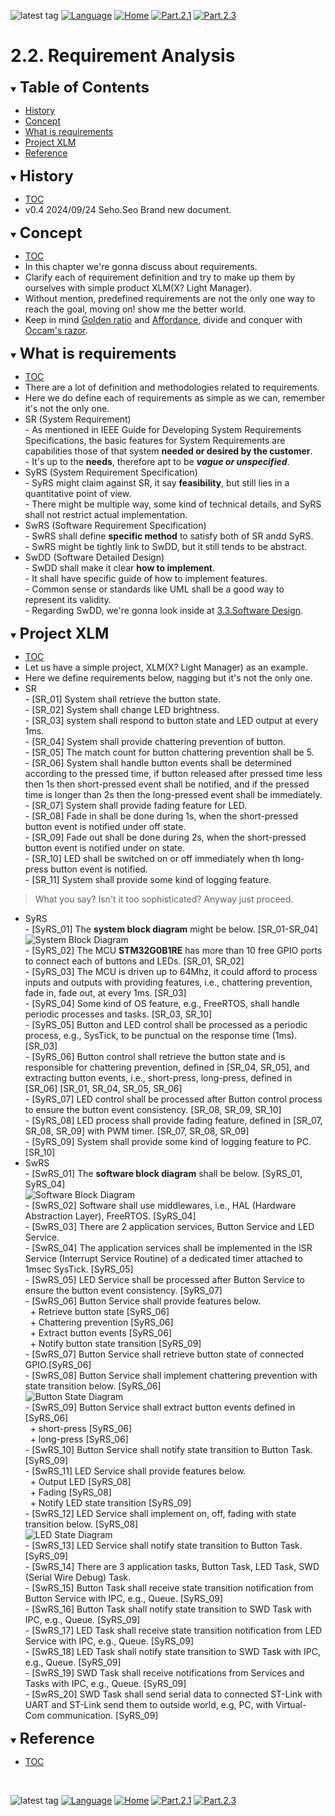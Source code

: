 ![latest tag](https://img.shields.io/github/v/tag/gtuja/CSC_MS.svg?color=brightgreen)
[![Language](https://img.shields.io/badge/Language-%E6%97%A5%E6%9C%AC%E8%AA%9E-brightgreen)](https://github.com/gtuja/CSC_MS/blob/main/Part2/2.RequirementAnalysis.md)
[![Home](https://img.shields.io/badge/Home-Readme-brightgreen)](https://github.com/gtuja/CSC_MS/blob/main/README_en.md)
[![Part.2.1](https://img.shields.io/badge/Prev-Part.2.1-brightgreen)](https://github.com/gtuja/CSC_MS/blob/main/Part2/1.WorFlowOnGithub_en.md)
[![Part.2.3](https://img.shields.io/badge/Next-Part.2.3-brightgreen)](https://github.com/gtuja/CSC_MS/blob/main/Part2/3.SoftwareDesign_en.md)

# 2.2. Requirement Analysis

<div id="toc"></div>
<details open>
<summary><font size="5"><b>Table of Contents</b></font></summary>

- [History](#history)
- [Concept](#Concept)
- [What is requirements](#what_is_requirements)
- [Project XLM](#project_xlm)
- [Reference](#Reference)

</details>

<div id="history"></div>
<details open>
<summary><font size="5"><b>History</b></font></summary> 

- [TOC](#toc)
- v0.4 2024/09/24 Seho.Seo Brand new document.

</details>

<div id="Concept"></div>
<details open>
<summary><font size="5"><b>Concept</b></font></summary>

- [TOC](#toc)
- In this chapter we're gonna discuss about requirements.
- Clarify each of requirement definition and try to make up them by ourselves with simple product XLM(X? Light Manager). 
- Without mention, predefined requirements are not the only one way to reach the goal, moving on! show me the better world.
- Keep in mind [Golden ratio](https://en.m.wikipedia.org/wiki/Golden_ratio) and [Affordance](https://en.m.wikipedia.org/wiki/Affordance), divide and conquer with [Occam's razor](https://en.m.wikipedia.org/wiki/Occam%27s_razor). 

</details>

<div id="what_is_requirements"></div>
<details open>
<summary><font size="5"><b>What is requirements</b></font></summary>

- [TOC](#toc)
- There are a lot of definition and methodologies related to requirements.
- Here we do define each of requirements as simple as we can, remember it's not the only one.
- SR (System Requirement)<br>
\- As mentioned in IEEE Guide for Developing System Requirements Specifications, the basic features for System Requirements are capabilities those of that system **needed or desired by the customer**.<br>
\- It's up to the **needs**, therefore apt to be ***vague or unspecified***.<br>
- SyRS (System Requirement Specification)<br>
\- SyRS might claim against SR, it say **feasibility**, but still lies in a quantitative point of view.<br>
\- There might be multiple way, some kind of technical details, and SyRS shall not restrict actual implementation.<br>
- SwRS (Software Requirement Specification)<br>
\- SwRS shall define **specific method** to satisfy both of SR andd SyRS.<br>
\- SwRS might be tightly link to SwDD, but it still tends to be abstract.<br>
- SwDD (Software Detailed Design)<br>
\- SwDD shall make it clear **how to implement**.<br>
\- It shall have specific guide of how to implement features.<br>
\- Common sense or standards like UML shall be a good way to represent its validity.<br>
\- Regarding SwDD, we're gonna look inside at [3.3.Software Design](https://github.com/gtuja/CSC_MS/blob/main/Part2/3.SoftwareDesign.md).

</details>

<div id="project_xlm"></div>
<details open>
<summary><font size="5"><b>Project XLM</b></font></summary>

- [TOC](#toc)
- Let us have a simple project, XLM(X? Light Manager) as an example.
- Here we define requirements below, nagging but it's not the only one.
- SR<br>
\- [SR_01] System shall retrieve the button state.<br>
\- [SR_02] System shall change LED brightness.<br>
\- [SR_03] system shall respond to button state and LED output at every 1ms.<br>
\- [SR_04] System shall provide chattering prevention of button.<br>
\- [SR_05] The match count for button chattering prevention shall be 5.<br>
\- [SR_06] System shall handle button events shall be determined according to the pressed time, if button released after pressed time less then 1s then short-pressed event shall be notified, and if the pressed time is longer than 2s then the long-pressed event shall be immediately.<br>
\- [SR_07] System shall provide fading feature for LED.<br>
\- [SR_08] Fade in shall be done during 1s, when the short-pressed button event is notified under off state.<br>
\- [SR_09] Fade out shall be done during 2s, when the short-pressed button event is notified under on state.<br>
\- [SR_10] LED shall be switched on or off immediately when th long-press button event is notified.<br>
\- [SR_11] System shall provide some kind of logging feature.<br>
> What you say? Isn't it too sophisticated? Anyway just proceed.
- SyRS<br>
\- [SyRS_01] The **system block diagram** might be below. [SR_01-SR_04]<br>
![System Block Diagram](https://github.com/gtuja/CSC_MS/blob/main/Resources/Part2/Part2_XLM_BlockDiagram.drawio.png)<br>
\- [SyRS_02] The MCU **STM32G0B1RE** has more than 10 free GPIO ports to connect each of buttons and LEDs. [SR_01, SR_02]<br> 
\- [SyRS_03] The MCU is driven up to 64Mhz, it could afford to process inputs and outputs with providing features, i.e., chattering prevention, fade in, fade out, at every 1ms. [SR_03]<br>
\- [SyRS_04] Some kind of OS feature, e.g., FreeRTOS, shall handle periodic processes and tasks. [SR_03, SR_10]<br>
\- [SyRS_05] Button and LED control shall be processed as a periodic process, e.g., SysTick, to be punctual on the response time (1ms). [SR_03]<br>
\- [SyRS_06] Button control shall retrieve the button state and is responsible for chattering prevention, defined in [SR_04, SR_05], and extracting button events, i.e., short-press, long-press, defined in [SR_06] [SR_01, SR_04, SR_05, SR_06]<br>
\- [SyRS_07] LED control shall be processed after Button control process to ensure the button event consistency. [SR_08, SR_09, SR_10]<br>
\- [SyRS_08] LED process shall provide fading feature, defined in [SR_07, SR_08, SR_09] with PWM timer. [SR_07, SR_08, SR_09]<br>
\- [SyRS_09] System shall provide some kind of logging feature to PC.[SR_10]<br>
- SwRS<br>
\- [SwRS_01] The **software block diagram** shall be below. [SyRS_01, SyRS_04]<br>
![Software Block Diagram](https://github.com/gtuja/CSC_MS/blob/main/Resources/Part2/Part2_XLM_BlockDiagram_Software.drawio.png)<br>
\- [SwRS_02] Software shall use middlewares, i.e., HAL (Hardware Abstraction Layer), FreeRTOS. [SyRS_04]<br>
\- [SwRS_03] There are 2 application services, Button Service and LED Service.<br>
\- [SwRS_04] The application services shall be implemented in the ISR Service (Interrupt Service Routine) of a dedicated timer attached to 1msec SysTick. [SyRS_05]<br>
\- [SwRS_05] LED Service shall be processed after Button Service to ensure the button event consistency. [SyRS_07]<br>
\- [SwRS_06] Button Service shall provide features below.<br>
&nbsp;&nbsp;\+ Retrieve button state [SyRS_06]<br>
&nbsp;&nbsp;\+ Chattering prevention [SyRS_06]<br>
&nbsp;&nbsp;\+ Extract button events [SyRS_06]<br>
&nbsp;&nbsp;\+ Notify button state transition [SyRS_09]<br>
\- [SwRS_07] Button Service shall retrieve button state of connected GPIO.[SyRS_06]<br>
\- [SwRS_08] Button Service shall implement chattering prevention with state transition below. [SyRS_06]<br>
![Button State Diagram](https://github.com/gtuja/CSC_MS/blob/main/Resources/Part2/Part2_XLM_StateDiagram_Button.drawio.png)<br>
\- [SwRS_09] Button Service shall extract button events defined in [SyRS_06]<br>
&nbsp;&nbsp;\+ short-press [SyRS_06]<br>
&nbsp;&nbsp;\+ long-press [SyRS_06]<br>
\- [SwRS_10] Button Service shall notify state transition to Button Task. [SyRS_09]<br>
\- [SwRS_11] LED Service shall provide features below.<br>
&nbsp;&nbsp;\+ Output LED [SyRS_08]<br>
&nbsp;&nbsp;\+ Fading [SyRS_08]<br>
&nbsp;&nbsp;\+ Notify LED state transition [SyRS_09]<br>
\- [SwRS_12] LED Service shall implement on, off, fading with state transition below. [SyRS_08]<br>
![LED State Diagram](https://github.com/gtuja/CSC_MS/blob/main/Resources/Part2/Part2_XLM_StateDiagram_LED.drawio.png)<br>
\- [SwRS_13] LED Service shall notify state transition to Button Task. [SyRS_09]<br>
\- [SwRS_14] There are 3 application tasks, Button Task, LED Task, SWD (Serial Wire Debug) Task.<br>
\- [SwRS_15] Button Task shall receive state transition notification from Button Service with IPC, e.g., Queue. [SyRS_09]<br>
\- [SwRS_16] Button Task shall notify state transition to SWD Task with IPC, e.g., Queue. [SyRS_09]<br>
\- [SwRS_17] LED Task shall receive state transition notification from LED Service with IPC, e.g., Queue. [SyRS_09]<br>
\- [SwRS_18] LED Task shall notify state transition to SWD Task with IPC, e.g., Queue. [SyRS_09]<br>
\- [SwRS_19] SWD Task shall receive notifications from Services and Tasks with IPC, e.g., Queue. [SyRS_09]<br>
\- [SwRS_20] SWD Task shall send serial data to connected ST-Link with UART and ST-Link send them to outside world, e.g, PC, with Virtual-Com communication. [SyRS_09]<br>

</details>

<div id="Reference"></div>
<details open>
<summary><font size="5"><b>Reference</b></font></summary>

- [TOC](#toc)

</details>
<br>

![latest tag](https://img.shields.io/github/v/tag/gtuja/CSC_MS.svg?color=brightgreen)
[![Language](https://img.shields.io/badge/Language-%E6%97%A5%E6%9C%AC%E8%AA%9E-brightgreen)](https://github.com/gtuja/CSC_MS/blob/main/Part2/2.RequirementAnalysis.md)
[![Home](https://img.shields.io/badge/Home-Readme-brightgreen)](https://github.com/gtuja/CSC_MS/blob/main/README_en.md)
[![Part.2.1](https://img.shields.io/badge/Prev-Part.2.1-brightgreen)](https://github.com/gtuja/CSC_MS/blob/main/Part2/1.WorFlowOnGithub_en.md)
[![Part.2.3](https://img.shields.io/badge/Next-Part.2.3-brightgreen)](https://github.com/gtuja/CSC_MS/blob/main/Part2/3.SoftwareDesign_en.md)